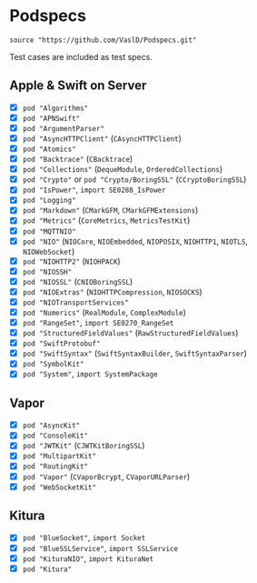 # Podspecs

`source "https://github.com/VaslD/Podspecs.git"`

Test cases are included as test specs.

## Apple & Swift on Server

- [x] `pod "Algorithms"`
- [x] `pod "APNSwift"`
- [x] `pod "ArgumentParser"`
- [x] `pod "AsyncHTTPClient"` (`CAsyncHTTPClient`)
- [x] `pod "Atomics"`
- [x] `pod "Backtrace"` (`CBacktrace`)
- [x] `pod "Collections"` (`DequeModule`, `OrderedCollections`)
- [x] `pod "Crypto"` or `pod "Crypto/BoringSSL"` (`CCryptoBoringSSL`)
- [x] `pod "IsPower"`, `import SE0288_IsPower`
- [x] `pod "Logging"`
- [x] `pod "Markdown"` (`CMarkGFM`, `CMarkGFMExtensions`)
- [x] `pod "Metrics"` (`CoreMetrics`, `MetricsTestKit`)
- [x] `pod "MQTTNIO"`
- [x] `pod "NIO"` (`NIOCore`, `NIOEmbedded`, `NIOPOSIX`, `NIOHTTP1`, `NIOTLS`, `NIOWebSocket`)
- [x] `pod "NIOHTTP2"` (`NIOHPACK`)
- [x] `pod "NIOSSH"`
- [x] `pod "NIOSSL"` (`CNIOBoringSSL`)
- [x] `pod "NIOExtras"` (`NIOHTTPCompression`, `NIOSOCKS`)
- [x] `pod "NIOTransportServices"`
- [x] `pod "Numerics"` (`RealModule`, `ComplexModule`)
- [x] `pod "RangeSet"`, `import SE0270_RangeSet`
- [x] `pod "StructuredFieldValues"` (`RawStructuredFieldValues`)
- [x] `pod "SwiftProtobuf"`
- [x] `pod "SwiftSyntax"` (`SwiftSyntaxBuilder`, `SwiftSyntaxParser`)
- [x] `pod "SymbolKit"`
- [x] `pod "System"`, `import SystemPackage`

## Vapor

- [x] `pod "AsyncKit"`
- [x] `pod "ConsoleKit"`
- [x] `pod "JWTKit"` (`CJWTKitBoringSSL`)
- [x] `pod "MultipartKit"`
- [x] `pod "RoutingKit"`
- [x] `pod "Vapor"` (`CVaporBcrypt`, `CVaporURLParser`)
- [x] `pod "WebSocketKit"`

## Kitura

- [x] `pod "BlueSocket"`, `import Socket`
- [x] `pod "BlueSSLService"`, `import SSLService`
- [x] `pod "KituraNIO"`, `import KituraNet`
- [x] `pod "Kitura"`